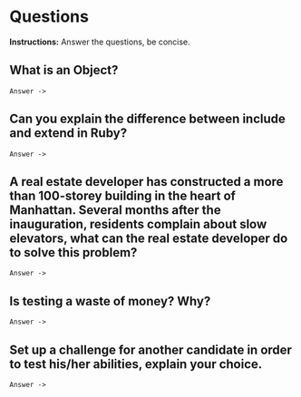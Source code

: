 # Questions
**Instructions:** Answer the questions, be concise.

## What is an Object? 

    Answer ->

## Can you explain the difference between include and extend in Ruby?

    Answer ->

## A real estate developer has constructed a more than 100-storey building in the heart of Manhattan. Several months after the inauguration, residents complain about slow elevators, what can the real estate developer do to solve this problem?

    Answer ->

## Is testing a waste of money? Why?

    Answer ->

## Set up a challenge for another candidate in order to test his/her abilities, explain your choice.
   
    Answer ->